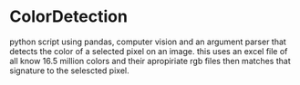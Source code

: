 # ColorDetection
python script using pandas, computer vision and an argument parser that detects the color of a selected pixel on an image.
this uses an excel file of all know 16.5 million colors and their apropiriate rgb files then matches that signature to the selescted pixel. 
